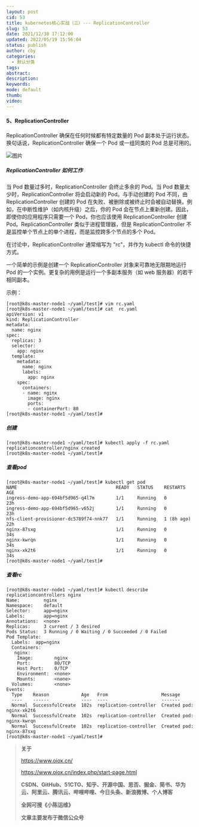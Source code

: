 ```yaml
---
layout: post
cid: 53
title: kubernetes核心实战（三）--- ReplicationController
slug: 53
date: 2021/12/30 17:12:00
updated: 2022/05/19 15:56:04
status: publish
author: cby
categories: 
  - 默认分类
tags: 
abstract: 
description: 
keywords: 
mode: default
thumb: 
video: 
---
```



#### 5、ReplicationController

ReplicationController 确保在任何时候都有特定数量的 Pod 副本处于运行状态。换句话说，ReplicationController 确保一个 Pod 或一组同类的 Pod 总是可用的。

![图片](https://p3-juejin.byteimg.com/tos-cn-i-k3u1fbpfcp/5be343bc24594aa8bb04f15fd046c488~tplv-k3u1fbpfcp-zoom-1.image)

##### ReplicationController 如何工作

当 Pod 数量过多时，ReplicationController 会终止多余的 Pod。当 Pod 数量太少时，ReplicationController 将会启动新的 Pod。与手动创建的 Pod 不同，由 ReplicationController 创建的 Pod 在失败、被删除或被终止时会被自动替换。例如，在中断性维护（如内核升级）之后，你的 Pod 会在节点上重新创建。因此，即使你的应用程序只需要一个 Pod，你也应该使用 ReplicationController 创建 Pod。ReplicationController 类似于进程管理器，但是 ReplicationController 不是监控单个节点上的单个进程，而是监控跨多个节点的多个 Pod。

  

在讨论中，ReplicationController 通常缩写为 "rc"，并作为 kubectl 命令的快捷方式。

  

一个简单的示例是创建一个 ReplicationController 对象来可靠地无限期地运行 Pod 的一个实例。更复杂的用例是运行一个多副本服务（如 web 服务器）的若干相同副本。

  

示例：

```
[root@k8s-master-node1 ~/yaml/test]# vim rc.yaml
[root@k8s-master-node1 ~/yaml/test]# cat  rc.yaml
apiVersion: v1
kind: ReplicationController
metadata:
  name: nginx
spec:
  replicas: 3
  selector:
    app: nginx
  template:
    metadata:
      name: nginx
      labels:
        app: nginx
    spec:
      containers:
      - name: nginx
        image: nginx
        ports:
        - containerPort: 80
[root@k8s-master-node1 ~/yaml/test]#
```

  

##### 创建

```
[root@k8s-master-node1 ~/yaml/test]# kubectl apply -f rc.yaml 
replicationcontroller/nginx created
[root@k8s-master-node1 ~/yaml/test]#
```

  

##### 查看pod

```
[root@k8s-master-node1 ~/yaml/test]# kubectl get pod
NAME                                     READY   STATUS    RESTARTS     AGE
ingress-demo-app-694bf5d965-q4l7m        1/1     Running   0            23h
ingress-demo-app-694bf5d965-v652j        1/1     Running   0            23h
nfs-client-provisioner-dc5789f74-nnk77   1/1     Running   1 (8h ago)   22h
nginx-87sxg                              1/1     Running   0            34s
nginx-kwrqn                              1/1     Running   0            34s
nginx-xk2t6                              1/1     Running   0            34s
[root@k8s-master-node1 ~/yaml/test]#
```

  

##### 查看rc

```
[root@k8s-master-node1 ~/yaml/test]# kubectl describe replicationcontrollers nginx
Name:         nginx
Namespace:    default
Selector:     app=nginx
Labels:       app=nginx
Annotations:  <none>
Replicas:     3 current / 3 desired
Pods Status:  3 Running / 0 Waiting / 0 Succeeded / 0 Failed
Pod Template:
  Labels:  app=nginx
  Containers:
   nginx:
    Image:        nginx
    Port:         80/TCP
    Host Port:    0/TCP
    Environment:  <none>
    Mounts:       <none>
  Volumes:        <none>
Events:
  Type    Reason            Age   From                    Message
  ----    ------            ----  ----                    -------
  Normal  SuccessfulCreate  102s  replication-controller  Created pod: nginx-xk2t6
  Normal  SuccessfulCreate  102s  replication-controller  Created pod: nginx-kwrqn
  Normal  SuccessfulCreate  102s  replication-controller  Created pod: nginx-87sxg
[root@k8s-master-node1 ~/yaml/test]#
```

  

> **关于**
>
> https://www.oiox.cn/
>
> https://www.oiox.cn/index.php/start-page.html
>
> **CSDN、GitHub、51CTO、知乎、开源中国、思否、掘金、简书、华为云、阿里云、腾讯云、哔哩哔哩、今日头条、新浪微博、个人博客**
>
> **全网可搜《小陈运维》**
>
> **文章主要发布于微信公众号**